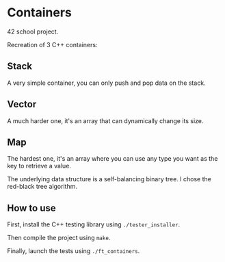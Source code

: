 # Containers

42 school project.

Recreation of 3 C++ containers:

## Stack

A very simple container, you can only push and pop data on the stack.

## Vector

A much harder one, it's an array that can dynamically change its size.

## Map

The hardest one, it's an array where you can use any type you want as the key to
retrieve a value.

The underlying data structure is a self-balancing binary tree. I chose the
red-black tree algorithm.

## How to use

First, install the C++ testing library using `./tester_installer`.

Then compile the project using `make`.

Finally, launch the tests using `./ft_containers`.
